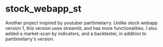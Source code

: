 # stock_webapp_st
Another project inspired by youtuber parttimelarry. Unlike stock webapp version 1, this version uses streamlit, and has more functionalities. I also added a market-scan by indicators, and a backtester, in addition to parttimelarry's version.
